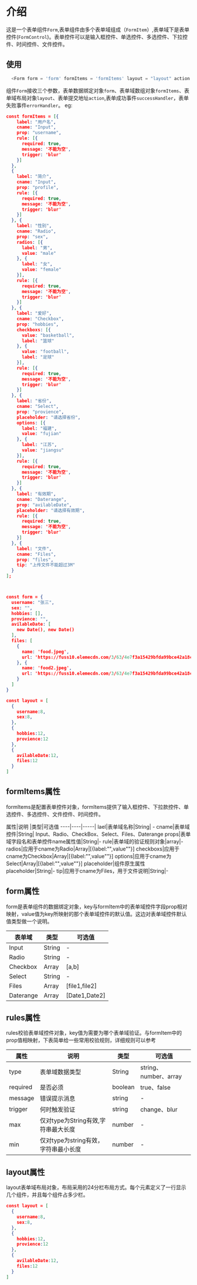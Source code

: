 # 介绍

这是一个表单组件`Form`,表单组件由多个表单域组成（`FormItem`）,表单域下是表单控件(`FormControl`)。表单控件可以是输入框控件、单选控件、多选控件、下拉控件、时间控件、文件控件。

## 使用

```javascript
  <Form form = 'form' formItems = 'formItems' layout = "layout" action = "action" method = "method" v-on:successHandler= "success" v-on:errorHandler = "error" />
```

组件`Form`接收三个参数，表单数据绑定对象`form`、表单域数组对象`formItems`、表单域布局对象`layout`、表单提交地址`action`,表单成功事件`successHandler`，表单失败事件`errorHandler`。 eg:

```json
const formItems = [{
    label: "用户名",
    cname: "Input",
    prop: "username",
    rule: [{
      required: true,
      message: '不能为空',
      trigger: 'blur'
    }]
  },
  {
    label: "简介",
    cname: "Input",
    prop: "profile",
    rule: [{
      required: true,
      message: '不能为空',
      trigger: 'blur'
    }]
  }, {
    label: "性别",
    cname: "Radio",
    prop: "sex",
    radios: [{
      label: "男",
      value: "male"
    }, {
      label: "女",
      value: "female"
    }],
    rule: [{
      required: true,
      message: '不能为空',
      trigger: 'blur'
    }]
  }, {
    label: "爱好",
    cname: "Checkbox",
    prop: "hobbies",
    checkboxs: [{
      value: "basketball",
      label: "篮球"
    }, {
      value: "football",
      label: "足球"
    }],
    rule: [{
      required: true,
      message: '不能为空',
      trigger: 'blur'
    }]
  }, {
    label: "省份",
    cname: "Select",
    prop: "provience",
    placeholder: "请选择省份",
    options: [{
      label: "福建",
      value: "fujian"
    }, {
      label: "江苏",
      value: "jiangsu"
    }],
    rule: [{
      required: true,
      message: '不能为空',
      trigger: 'blur'
    }]
  }, {
    label: "有效期",
    cname: "Daterange",
    prop: "avilableDate",
    placeholder: "请选择有效期",
    rule: [{
      required: true,
      message: '不能为空',
      trigger: 'blur'
    }]
  }, {
    label: "文件",
    cname: "Files",
    prop: "files",
    tip: "上传文件不能超过3M"
  }
];



const form = {
  username: "张三",
  sex: "",
  hobbies: [],
  provience: "",
  avilableDate: [
    new Date(), new Date()
  ],
  files: [
    {
      name: 'food.jpeg',
      url: 'https://fuss10.elemecdn.com/3/63/4e7f3a15429bfda99bce42a18cdd1jpeg.jpeg?imageMogr2/thumbnail/360x360/format/webp/quality/100'
    }, {
      name: 'food2.jpeg',
      url: 'https://fuss10.elemecdn.com/3/63/4e7f3a15429bfda99bce42a18cdd1jpeg.jpeg?imageMogr2/thumbnail/360x360/format/webp/quality/100'
    }
  ]
}

const layout = [
  {
    username:8,
    sex:8,
  },
  {
    hobbies:12,
    provience:12
  },
  {
    avilableDate:12,
    files:12
  }
]
```

## formItems属性

formItems是配置表单控件对象，formItems提供了输入框控件、下拉款控件、单选控件、多选控件、文件控件、时间控件。

属性|说明 |类型|可选值
----|----|-----|
lael|表单域名称|String| -
cname|表单域控件|String| Input、Radio、CheckBox、Select、Files、Daterange
props|表单域字段名和表单控件name属性值|String|-
rule|表单域的验证规则对象|array|-
radios|应用于cname为Radio|Array|[{label:"",value""}]
checkboxs|应用于cname为Checkbox|Array|[{label:"",value""}]
options|应用于cname为Select|Array|[{label:"",value""}]
placeholder|组件原生属性placeholder|String|-
tip|应用于cname为Files，用于文件说明|String|-

## form属性

form是表单组件的数据绑定对象，key与formItem中的表单域控件字段prop相对映射，value值为key所映射的那个表单域控件的默认值。这边对表单域控件默认值类型做一个说明。

表单域|类型|可选值
----|----|-----|
Input|String| -
Radio|String| -
Checkbox|Array|[a,b]
Select|String|-
Files|Array|[file1,file2]
Daterange|Array|[Date1,Date2]

## rules属性

rules校验表单域控件对象，key值为需要为哪个表单域验证。与formItem中的prop值相映射，下表简单给一些常用校验规则，详细规则可以参考


属性|说明|类型|可选值
----|----|-----|-----|
type|表单域数据类型|String|string、number、array
required|是否必须|boolean|true、false
message|错误提示消息|string|-
trigger|何时触发验证|string|change、blur
max|仅对type为String有效,字符串最大长度|number|-
min|仅对type为string有效，字符串最小长度|number|-


## layout属性

layout表单域布局对象，布局采用的24分栏布局方式。每个元素定义了一行显示几个组件，并且每个组件占多少栏。

```json
const layout = [
  {
    username:8,
    sex:8,
  },
  {
    hobbies:12,
    provience:12
  },
  {
    avilableDate:12,
    files:12
  }
]
```
